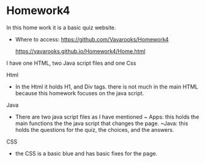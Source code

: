 # Homework4

In this home work it is a basic quiz website.

  - Where to access: 
    https://github.com/Vavarooks/Homework4
    
    https://vavarooks.github.io/Homework4/Home.html

I have one HTML, two Java script files and one Css

Html
  - In the Html it holds H1, and Div tags. there is not much in the main HTML because this homework focuses on the java script.

Java
  - There are two java script files as I have mentioned
    ~ Apps: this holds the main functions the the java script that changes the page.
    ~Java: this holds the questions for the quiz, the choices, and the answers.

CSS
  - the CSS is a basic blue and has basic fixes for the page.